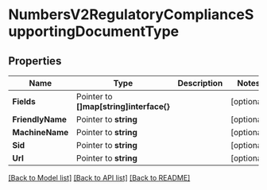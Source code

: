 # NumbersV2RegulatoryComplianceSupportingDocumentType

## Properties

Name | Type | Description | Notes
------------ | ------------- | ------------- | -------------
**Fields** | Pointer to **[]map[string]interface{}** |  | [optional] 
**FriendlyName** | Pointer to **string** |  | [optional] 
**MachineName** | Pointer to **string** |  | [optional] 
**Sid** | Pointer to **string** |  | [optional] 
**Url** | Pointer to **string** |  | [optional] 

[[Back to Model list]](../README.md#documentation-for-models) [[Back to API list]](../README.md#documentation-for-api-endpoints) [[Back to README]](../README.md)


